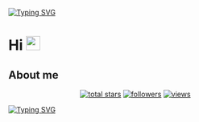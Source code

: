 [![Typing SVG](https://readme-typing-svg.herokuapp.com?font=Variable+Axes&size=60&duration=3510&color=60DAF7&multiline=true&width=425&height=150&lines=Welcome+to;Subhan+profile+)](https://git.io/typing-svg)

# Hi <img src="https://media.giphy.com/media/hvRJCLFzcasrR4ia7z/giphy.gif" width="28">
</h3>

## About me



<!-- View counter - https://github.com/subhan-1/Simple-View-Counter -->
<!-- Star counter - https://github.com/idealclover/GitHub-Star-Counter -->
<p align="center">

     
  <a href="https://github.com/subhan-1?tab=repositories&sort=stargazers">
    <img alt="total stars" title="Total stars on GitHub" src="https://custom-icon-badges.herokuapp.com/badge/dynamic/json?logo=star&color=55960c&labelColor=488207&label=Stars&style=for-the-badge&query=%24.stars&url=https://api.github-star-counter.workers.dev/user/subhan-1"/></a>
  <a href="https://github.com/subhan-1?tab=followers">
    <img alt="followers" title="Follow me on Github" src="https://custom-icon-badges.herokuapp.com/github/followers/subhan-1?color=236ad3&labelColor=1155ba&style=for-the-badge&logo=person-add&label=Follow&logoColor=white"/></a>
  <a href="https://github.com/subhan-1/Simple-View-Counter">
    <img alt="views" title="GitHub profile views" src="https://freshidea.com/jonah/app/subhan-1-profile-views"/></a>
</p>


[![Typing SVG](https://readme-typing-svg.herokuapp.com?font=Variable+Axes&size=25&duration=3510&color=112DFF&multiline=true&width=425&height=180&lines=%E2%9E%A3+i+am+a+school+student;%E2%9E%A3+I'm+looking+to+collaborate+on+(Github))](https://git.io/typing-svg)
